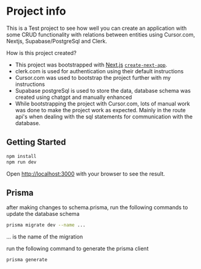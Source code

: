 # Project info

This is a Test project to see how well you can create an application with some CRUD functionality with relations between entities using Cursor.com, Nextjs, Supabase/PostgreSql and Clerk.

How is this project created?

- This project was bootstrapped with [Next.js](https://nextjs.org) [`create-next-app`](https://nextjs.org/docs/app/api-reference/cli/create-next-app).
- clerk.com is used for authentication using their default instructions
- Cursor.com was used to bootstrap the project further with my instructions
- Supabase postgreSql is used to store the data, database schema was created using chatgpt and manually enhanced
- While bootstrapping the project with Cursor.com, lots of manual work was done to make the project work as expected. Mainly in the route api's when dealing with the sql statements for communication with the database.

## Getting Started

```bash
npm install
npm run dev
```

Open [http://localhost:3000](http://localhost:3000) with your browser to see the result.


## Prisma

after making changes to schema.prisma, run the following commands to update the database schema

```bash
prisma migrate dev --name ...
```
... is the name of the migration

run the following command to generate the prisma client

```bash
prisma generate
```